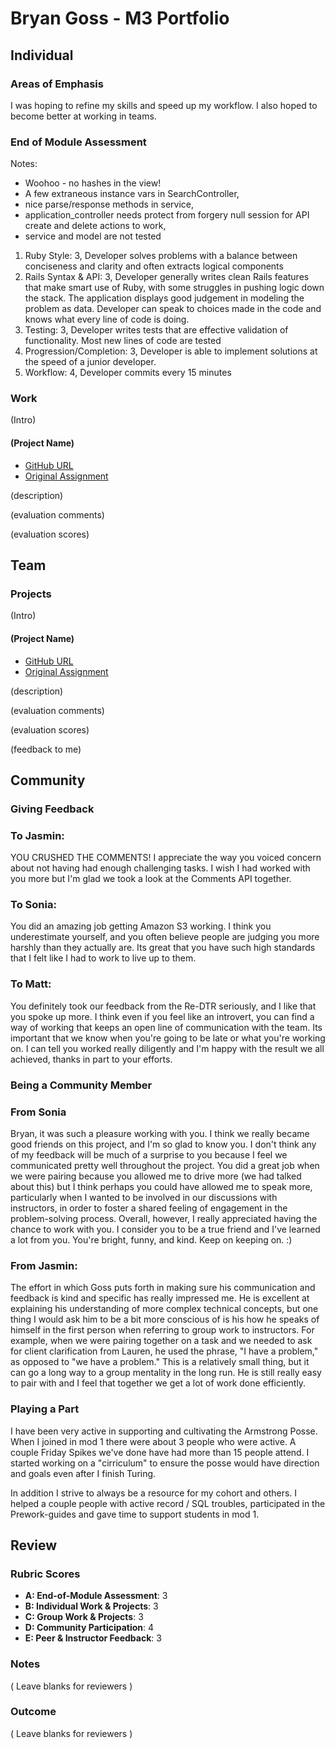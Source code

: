 # Bryan Goss - M3 Portfolio
## Individual

### Areas of Emphasis

I was hoping to refine my skills and speed up my workflow. I also hoped to become better at working in teams.

### End of Module Assessment

Notes:

*  Woohoo - no hashes in the view!
*  A few extraneous instance vars in SearchController,
*  nice parse/response methods in service,
*  application_controller needs protect from forgery null session for API create and delete actions to work,
*  service and model are not tested

1. Ruby Style:              3, Developer solves problems with a balance between conciseness and clarity and often extracts logical components
2. Rails Syntax & API:      3, Developer generally writes clean Rails features that make smart use of Ruby, with some struggles in pushing logic down the stack. The application displays good judgement in modeling the problem as data. Developer can speak to choices made in the code and knows what every line of code is doing.
3. Testing:                 3, Developer writes tests that are effective validation of functionality. Most new lines of code are tested
4. Progression/Completion:  3, Developer is able to implement solutions at the speed of a junior developer.
5. Workflow: 4, Developer commits every 15 minutes

### Work

(Intro)

#### (Project Name)

* [GitHub URL]()
* [Original Assignment]()

(description)

(evaluation comments)

(evaluation scores)

## Team

### Projects

(Intro)

#### (Project Name)

* [GitHub URL]()
* [Original Assignment]()

(description)

(evaluation comments)

(evaluation scores)

(feedback to me)

## Community

### Giving Feedback

### To Jasmin:
YOU CRUSHED THE COMMENTS! I appreciate the way you voiced concern about not having had enough challenging tasks. I wish I had worked with you more but I'm glad we took a look at the Comments API together.

### To Sonia:
You did an amazing job getting Amazon S3 working. I think you underestimate yourself, and you often believe people are judging you more harshly than they actually are. Its great that you have such high standards that I felt like I had to work to live up to them.

### To Matt:
You definitely took our feedback from the Re-DTR seriously, and I like that you spoke up more. I think even if you feel like an introvert, you can find a way of working that keeps an open line of communication with the team. Its important that we know when you're going to be late or what you're working on. I can tell you worked really diligently and I'm happy with the result we all achieved, thanks in part to your efforts.

### Being a Community Member

### From Sonia

Bryan, it was such a pleasure working with you. I think we really became good friends on this project, and I'm so glad to know you. I don't think any of my feedback will be much of a surprise to you because I feel we communicated pretty well throughout the project. You did a great job when we were pairing because you allowed me to drive more (we had talked about this) but I think perhaps you could have allowed me to speak more, particularly when I wanted to be involved in our discussions with instructors, in order to foster a shared feeling of engagement in the problem-solving process. Overall, however, I really appreciated having the chance to work with you. I consider you to be a true friend and I've learned a lot from you. You're bright, funny, and kind. Keep on keeping on. :)

### From Jasmin:
The effort in which Goss puts forth in making sure his communication and feedback is kind and specific has really impressed me. He is excellent at explaining his understanding of more complex technical concepts, but one thing I would ask him to be a bit more conscious of is his how he speaks of himself in the first person when referring to group work to instructors. For example, when we were pairing together on a task and we needed to ask for client clarification from Lauren, he used the phrase, "I have a problem," as opposed to "we have a problem." This is a relatively small thing, but it can go a long way to a group mentality in the long run. He is still really easy to pair with and I feel that together we get a lot of work done efficiently.



### Playing a Part

I have been very active in supporting and cultivating the Armstrong Posse. When I joined in mod 1 there were about 3 people who were active. A couple Friday Spikes we've done have had more than 15 people attend. I started working on a "cirriculum" to ensure the posse would have direction and goals even after I finish Turing.

In addition I strive to always be a resource for my cohort and others. I helped a couple people with active record / SQL troubles, participated in the Prework-guides and gave time to support students in mod 1.

## Review

### Rubric Scores

* **A: End-of-Module Assessment**: 3
* **B: Individual Work & Projects**: 3
* **C: Group Work & Projects**: 3
* **D: Community Participation**: 4
* **E: Peer & Instructor Feedback**: 3

### Notes

( Leave blanks for reviewers )

### Outcome

( Leave blanks for reviewers )
